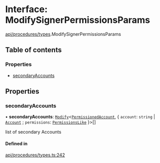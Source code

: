 # Interface: ModifySignerPermissionsParams

[api/procedures/types](../wiki/api.procedures.types).ModifySignerPermissionsParams

## Table of contents

### Properties

- [secondaryAccounts](../wiki/api.procedures.types.ModifySignerPermissionsParams#secondaryaccounts)

## Properties

### secondaryAccounts

• **secondaryAccounts**: [`Modify`](../wiki/types.utils#modify)<[`PermissionedAccount`](../wiki/types.PermissionedAccount), { `account`: `string` \| [`Account`](../wiki/api.entities.Account.Account) ; `permissions`: [`PermissionsLike`](../wiki/types#permissionslike)  }\>[]

list of secondary Accounts

#### Defined in

[api/procedures/types.ts:242](https://github.com/PolymeshAssociation/polymesh-sdk/blob/46129005/src/api/procedures/types.ts#L242)

